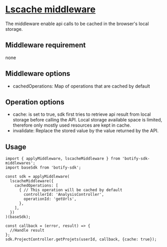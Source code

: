 # [Lscache middleware](https://github.com/botify-labs/botify-sdk-js-middlewares/blob/master/src/middlewares/lscacheMiddleware.js)

The middleware enable api calls to be cached in the browser's local storage.

## Middleware requirement
none

## Middleware options
- cachedOperations: Map of operations that are cached by default

## Operation options
- cache: is set to true, sdk first tries to retrieve api result from local storage before calling the API. Local storage available space is limited, therefore only mostly used resources are kept in cache.
- invalidate: Replace the stored value by the value returned by the API.

## Usage
```JS
import { applyMiddleware, lscacheMiddleware } from 'botify-sdk-middlewares';
import baseSdk from 'botify-sdk';

const sdk = applyMiddleware(
  lscacheMiddleware({
    cachedOperations: [
      { // This operation will be cached by default
        controllerId: 'AnalysisController',
        operationId: 'getUrls',
      },
    ],
  })
)(baseSdk);

const callback = (error, result) => {
  //Handle result
};
sdk.ProjectController.getProjets(userId, callback, {cache: true});
```
